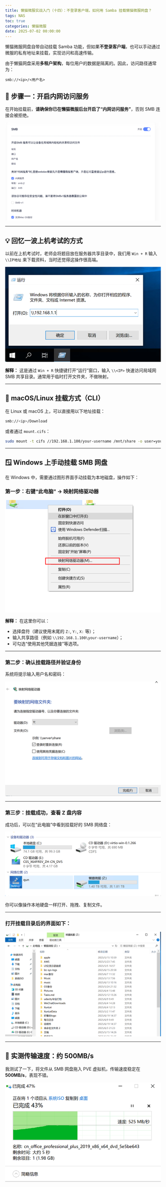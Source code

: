 ```yaml
---
title: 懒猫微服实战入门（十四）：不登录客户端，如何用 Samba 挂载懒猫微服网盘？
tags: NAS
toc: true
categories: 懒猫微服
date: 2025-07-02 00:00:00
---
```


懒猫微服网盘自带自动挂载 Samba 功能，但如果**不登录客户端**，也可以手动通过微服的私有地址来挂载，实现访问和高速传输。

由于懒猫网盘采用**多租户架构**，每位用户的数据是隔离的。因此，访问路径通常为：

```
smb://<ip>/<用户名>
```

## 🧩 步骤一：开启内网访问服务

在开始挂载前，**请确保你已在懒猫微服后台开启了“内网访问服务”**，否则 SMB 连接会被拒绝。

![image-20250621230834943](https://raw.githubusercontent.com/cloudsmithy/picgo-imh/master/image-20250621230834943.png)

---

## 💡 回忆一波上机考试的方式

以前在上机考试时，老师会将题目放在服务器共享目录中，我们用 `Win + R` 输入 `\\IP地址` 来下载资料，当时还觉得这操作很高端。

![image-20250621224004995](https://raw.githubusercontent.com/cloudsmithy/picgo-imh/master/image-20250621224004995.png)

**解释：**
这是通过 `Win + R` 快捷键打开“运行”窗口，输入 `\\<IP>` 快速访问局域网 SMB 共享目录。通常用于临时打开文件夹，不做映射。

---

## 🐧 macOS/Linux 挂载方式（CLI）

在 Linux 或 macOS 上，可以直接用以下地址挂载：

```bash
smb://<ip>/Download
```

或者通过 `mount.cifs`：

```bash
sudo mount -t cifs //192.168.1.100/your-username /mnt/share -o user=your-username,password=your-password
```

---

## 🪟 Windows 上手动挂载 SMB 网盘

在 Windows 中，需要通过图形界面手动挂载为本地磁盘，操作如下：

### 第一步：右键“此电脑” → **映射网络驱动器**

![image-20250621224142450](https://raw.githubusercontent.com/cloudsmithy/picgo-imh/master/image-20250621224142450.png)

**解释：**
在这里你可以：

- 选择盘符（建议使用末尾的 `Z:`, `Y:`, `X:` 等）；
- 输入共享路径（例如 `\\192.168.1.100\your-username`）；
- 可勾选“使用其他凭据连接”等选项。

---

### 第二步：确认挂载路径并验证身份

系统将提示输入用户名和密码：

![image-20250621224120769](https://raw.githubusercontent.com/cloudsmithy/picgo-imh/master/image-20250621224120769.png)

---

### 第三步：挂载成功，查看 Z 盘内容

成功后，可以在“此电脑”中看到挂载好的 SMB 网络盘：

![image-20250621230132415](https://raw.githubusercontent.com/cloudsmithy/picgo-imh/master/image-20250621230132415.png)

你可以像操作本地硬盘一样打开、拖拽、复制文件。

---

### 打开挂载目录后的界面如下：

![image-20250621230747150](https://raw.githubusercontent.com/cloudsmithy/picgo-imh/master/image-20250621230747150.png)

---

## 🚀 实测传输速度：约 500MB/s

我测试了一下，将文件从 SMB 网盘拖入 PVE 虚拟机，传输速度稳定在 **500MB/s**，表现不错。

![bed30da7272c40a1203b34b834269b13](https://raw.githubusercontent.com/cloudsmithy/picgo-imh/master/bed30da7272c40a1203b34b834269b13.png)
